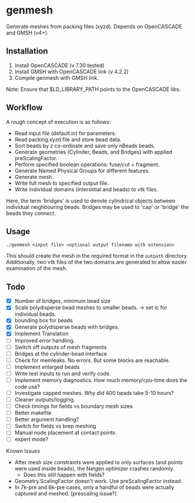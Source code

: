 # genmesh

Generate meshes from packing files (xyzd). Depends on OpenCASCADE and GMSH (v4+). 

## Installation

1. Install OpenCASCADE (v 7.30 tested)
2. Install GMSH with OpenCASCADE link (v 4.2.2)
3. Compile genmesh with GMSH link.

Note: Ensure that \$LD_LIBRARY_PATH points to the OpenCASCADE libs.

## Workflow

A rough concept of execution is as follows:

- Read input file (default.in) for parameters.
- Read packing.xyzd file and store bead data.
- Sort beads by z co-ordinate and save only nBeads beads.
- Generate geometries (Cylinder, Beads, and Bridges) with applied preScalingFactor. 
- Perform specified boolean operations: fuse/cut + fragment.
- Generate Named Physical Groups for different features.
- Generate mesh.
- Write full mesh to specified output file. 
- Write individual domains (interstitial and beads) to vtk files. 

Here, the term 'bridges' is used to denote cylindrical objects between individual neighbouring beads. Bridges may be used to 'cap' or 'bridge' the beads they connect. 

## Usage

``` 
./genmesh <input file> <optional output filename with extension> 
```

This should create the mesh in the required format in the `outpath` directory. Additionally, two vtk files of the two domains are generated to allow easier examination of the mesh. 

## Todo

- [x] Number of bridges, minimum bead size
- [x] Scale polydisperse bead meshes to smaller beads. -> set lc for individual beads.
- [x] bounding box for beads
- [x] Generate polydisperse beads with bridges.
- [x] Implement Translation
- [ ] Improved error handling.
- [ ] Switch off outputs of mesh fragments
- [ ] Bridges at the cylinder-bead interface
- [ ] Check for memleaks. No errors. But some blocks are reachable.
- [ ] Implement enlarged beads
- [ ] Write test inputs to run and verify code.
- [ ] Implement memory diagnostics. How much memory/cpu-time does the code use?
- [ ] Investigate capped meshes. Why did 400 beads take 5-10 hours? 
- [ ] Cleaner outputs/logging.
- [ ] Check timings for fields vs boundary mesh sizes
- [ ] Better makefile
- [ ] Better argument handling?
- [ ] Switch for fields vs brep meshing
- [ ] Manual node placement at contact points 
- [ ] expert mode? 

Known Issues
- After mesh size constraints were applied to only surfaces (and points were used inside beads), the Netgen optimizer crashes randomly.
    - Does this still happen with fields? 
- Geometry.ScalingFactor doesn't work. Use preScalingFactor instead.
- In 7k-pre and 6k-pre cases, only a handful of beads were actually captured and meshed. [prescaling issue?]
